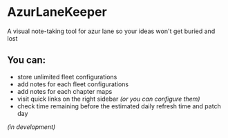 # AzurLaneKeeper

A visual note-taking tool for azur lane so your ideas won't get buried and lost

## You can:
- store unlimited fleet configurations
- add notes for each fleet configurations
- add notes for each chapter maps
- visit quick links on the right sidebar _(or you can configure them)_
- check time remaining before the estimated daily refresh time and patch day

_(in development)_
